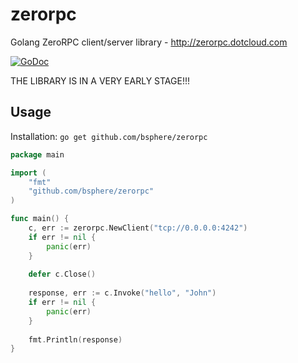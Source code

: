zerorpc
=======

Golang ZeroRPC client/server library - http://zerorpc.dotcloud.com

[![GoDoc](https://godoc.org/github.com/bsphere/zerorpc?status.png)](https://godoc.org/github.com/bsphere/zerorpc)


THE LIBRARY IS IN A VERY EARLY STAGE!!!


Usage
-----
Installation: `go get github.com/bsphere/zerorpc`

```go
package main

import (
	"fmt"
	"github.com/bsphere/zerorpc"
)

func main() {
	c, err := zerorpc.NewClient("tcp://0.0.0.0:4242")
    if err != nil {
        panic(err)
    }
    
    defer c.Close()
    
    response, err := c.Invoke("hello", "John")
    if err != nil {
        panic(err)
    }
    	
    fmt.Println(response)
}
```